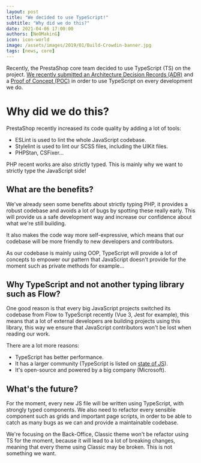 ```yaml
---
layout: post
title: "We decided to use TypeScript!"
subtitle: "Why did we do this?"
date: 2021-04-06 17:00:00
authors: [NeOMakinG]
icon: icon-world
image: /assets/images/2019/01/Build-Crowdin-banner.jpg
tags: [news, core]
---
```


Recently, the PrestaShop core team decided to use TypeScript (TS) on the project. [We recently submitted an Architecture Decision Records (ADR)](https://github.com/PrestaShop/ADR/pull/19) and a [Proof of Concept (POC)](https://github.com/PrestaShop/PrestaShop/pull/23221) in order to use TypeScript on every development we do.

# Why did we do this?

PrestaShop recently increased its code quality by adding a lot of tools:
- ESLint is used to lint the whole JavaScript codebase.
- Stylelint is used to lint our SCSS files, including the UIKit files.
- PHPStan, CSFixer...

PHP recent works are also strictly typed. This is mainly why we want to strictly type the JavaScript side! 

## What are the benefits?

We've already seen some benefits about strictly typing PHP, it provides a robust codebase and avoids a lot of bugs by spotting these really early. This will provide us a safe development way and increase our confidence about what we're still building.

It also makes the code way more self-expressive, which means that our codebase will be more friendly to new developers and contributors.

As our codebase is mainly using OOP, TypeScript will provide a lot of concepts to empower our pattern that JavaScript doesn't provide for the moment such as private methods for example...

## Why TypeScript and not another typing library such as Flow?

One good reason is that every big JavaScript projects switched its codebase from Flow to TypeScript recently (Vue 3, Jest for example), this means that a lot of external developers are building projects using this library, this way we ensure that JavaScript contributors won't be lost when reading our work.

There are a lot more reasons:
- TypeScript has better performance.
- It has a larger community (TypeScript is listed on [state of JS](https://2020.stateofjs.com/en-US/technologies/)).
- It's open-source and powered by a big company (Microsoft).

## What's the future?

For the moment, every new JS file will be written using TypeScript, with strongly typed components. We also need to refactor every sensible component such as grids and important page scripts, in order to be able to catch as many bugs as we can and provide a maintainable codebase.

We're focusing on the Back-Office, Classic theme won't be refactor using TS for the moment, because it will lead to a lot of breaking changes, meaning that every theme using Classic may be broken. This is not something we want.


